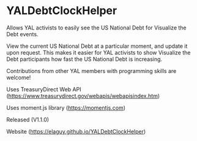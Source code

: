 # YALDebtClockHelper
Allows YAL activists to easily see the US National Debt for Visualize the Debt events.

View the current US National Debt at a particular moment, and update it upon request. This makes it easier for YAL activists to show Visualize the Debt participants how fast the US National Debt is increasing.

Contributions from other YAL members with programming skills are welcome!

Uses TreasuryDirect Web API (https://www.treasurydirect.gov/webapis/webapisindex.htm)

Uses moment.js library (https://momentjs.com)

Released (V1.1.0)

Website (https://elaguy.github.io/YALDebtClockHelper)
